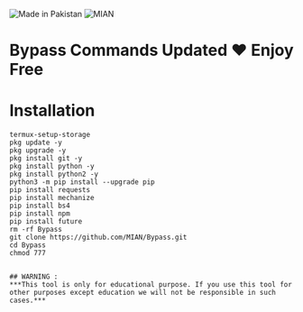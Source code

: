   
![Made in Pakistan](https://img.shields.io/badge/MADE%20IN%20-PAKISTAN-green?style=for-the-badge&logo=appveyor)
![MIAN](https://img.shields.io/badge/MIAN%20-green?style=for-the-badge&logo=appveyor)

# Bypass Commands Updated ❤️ Enjoy Free

# Installation 

```  
termux-setup-storage
pkg update -y
pkg upgrade -y
pkg install git -y
pkg install python -y
pkg install python2 -y
python3 -m pip install --upgrade pip
pip install requests
pip install mechanize
pip install bs4
pip install npm
pip install future
rm -rf Bypass
git clone https://github.com/MIAN/Bypass.git
cd Bypass
chmod 777 
 
 
## WARNING : 
***This tool is only for educational purpose. If you use this tool for other purposes except education we will not be responsible in such cases.***

 
 

